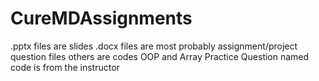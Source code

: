 # CureMDAssignments
.pptx files are slides
.docx files are most probably assignment/project question files
others are codes
OOP and Array Practice Question named code is from the instructor
